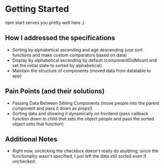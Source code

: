 # Getting Started
npm start serves you pretty well here :)

## How I addressed the specifications
* Sorting by alphabetical ascending and age descending (use sort functions and make custom comparators based on data)
* Display by alphabetical ascending by default (componentDidMount and set the initial state to sorted by alphabetical)
* Maintain the structure of components (moved data from datatable to app)

## Pain Points (and their solutions)
* Passing Data Between Sibling Components (move people into the parent component and pass it down as props!)
* Sorting data and showing it dynamically on frontend (pass callback function down to child that sets the object people and pass the sorted object onto that function)

## Additional Notes
* Right now, unclicking the checkbox doesn't really do anything; since the functionality wasn't specified, I just left the data still sorted even if unchecked.
